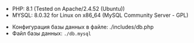 * PHP: 8.1 (Tested on Apache/2.4.52 (Ubuntu))
* MYSQL: 8.0.32 for Linux on x86_64 (MySQL Community Server - GPL)


- Конфигурация базы данных в файле: ./includes/db.php
- Файл базы данных: `./db.mysql`

